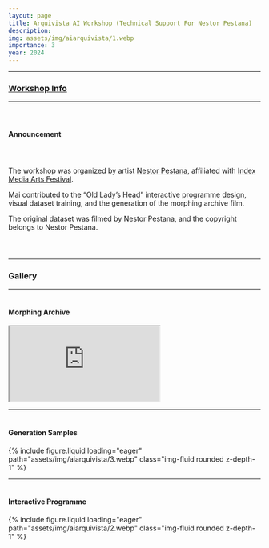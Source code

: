 ```yaml
---
layout: page
title: Arquivista AI Workshop (Technical Support For Nestor Pestana)
description: 
img: assets/img/aiarquivista/1.webp
importance: 3
year: 2024
---
```


---

<h3>
    <a href="https://indexmediaarts.com/arquivista-ia-workshop-com-nestor-pestana-en/" target="_blank">Workshop Info</a>
</h3>

---

<h4>
<br>
</h4>

#### Announcement

<h4>
<br>
</h4>

The workshop was organized by artist [Nestor Pestana](https://nestorpestana.com/Arquivista-AI), affiliated with [Index Media Arts Festival](https://indexmediaarts.com/).

Mai contributed to the “Old Lady’s Head” interactive programme design, visual dataset training, and the generation of the morphing archive film.

The original dataset was filmed by Nestor Pestana, and the copyright belongs to Nestor Pestana.

<h4>
<br>
</h4>

---

### Gallery

---

<!-- 标题 -->
<h4>
    <br>
    Morphing Archive
</h4>

<div class="row">
    <div class="col-12">
        <div class="embed-responsive embed-responsive-16by9">
            <iframe class="embed-responsive-item" src="https://www.youtube.com/embed/MOCwF3LJpGI?si=rs8-PE59Fp-3quUn" allowfullscreen></iframe>
        </div>
    </div>
</div>

---

<h4>
    <br>
    Generation Samples
</h4>

<div class="row">
    <div class="col-12">
        {% include figure.liquid loading="eager" path="assets/img/aiarquivista/3.webp" class="img-fluid rounded z-depth-1" %}
    </div>
</div>

---

<h4>
    <br>
    Interactive Programme
</h4>

<div class="row">
    <div class="col-12">
        {% include figure.liquid loading="eager" path="assets/img/aiarquivista/2.webp" class="img-fluid rounded z-depth-1" %}
    </div>
</div>